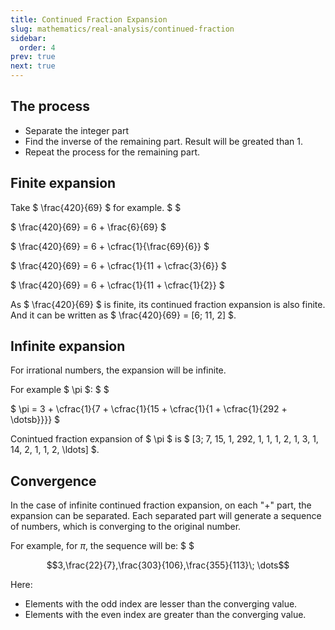 ```yaml
---
title: Continued Fraction Expansion
slug: mathematics/real-analysis/continued-fraction
sidebar:
  order: 4
prev: true
next: true
---
```


## The process

- Separate the integer part
- Find the inverse of the remaining part. Result will be greated than 1.
- Repeat the process for the remaining part.

## Finite expansion

Take $ \frac{420}{69} $ for example. $ $

$ \frac{420}{69} = 6 + \frac{6}{69} $

$ \frac{420}{69} = 6 + \cfrac{1}{\frac{69}{6}} $

$ \frac{420}{69} = 6 + \cfrac{1}{11 + \cfrac{3}{6}} $

$ \frac{420}{69} = 6 + \cfrac{1}{11 + \cfrac{1}{2}} $

As $ \frac{420}{69} $ is finite, its continued fraction expansion is also
finite. And it can be written as $ \frac{420}{69} = [6; 11, 2] $.

## Infinite expansion

For irrational numbers, the expansion will be infinite.

For example $ \pi $: $ $

$ \pi = 3 + \cfrac{1}{7 + \cfrac{1}{15 + \cfrac{1}{1 + \cfrac{1}{292 +
\dotsb}}}} $

Conintued fraction expansion of $ \pi $ is $ [3; 7, 15, 1, 292, 1, 1, 1, 2, 1,
3, 1, 14, 2, 1, 1, 2, \ldots] $.

## Convergence

In the case of infinite continued fraction expansion, on each "+" part, the
expansion can be separated. Each separated part will generate a sequence of
numbers, which is converging to the original number.

For example, for $\pi$, the sequence will be: $ $

```math
3,\frac{22}{7},\frac{303}{106},\frac{355}{113}\; \dots
```

Here:

- Elements with the odd index are lesser than the converging value.
- Elements with the even index are greater than the converging value.

